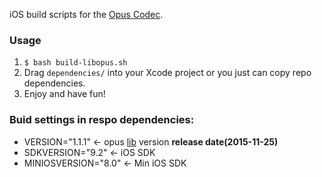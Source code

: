 iOS build scripts for the [Opus Codec](http://www.opus-codec.org).

### Usage

1. `$ bash build-libopus.sh`
2. Drag `dependencies/` into your Xcode project or you just can copy repo dependencies.
3. Enjoy and have fun!

### Buid settings in respo dependencies:

* VERSION="1.1.1" <- opus [lib](http://downloads.xiph.org/releases/opus) version **release date(2015-11-25)**
* SDKVERSION="9.2" <- iOS SDK
* MINIOSVERSION="8.0" <- Min iOS SDK
